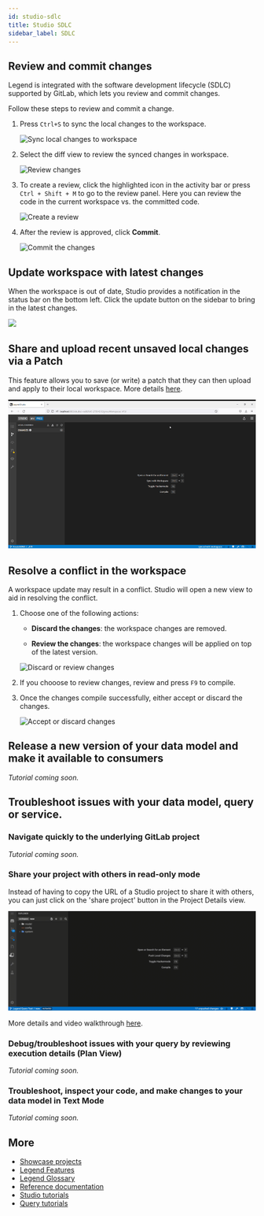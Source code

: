 ```yaml
---
id: studio-sdlc
title: Studio SDLC
sidebar_label: SDLC
---
```


## Review and commit changes

Legend is integrated with the software development lifecycle (SDLC) supported by GitLab, which lets you review and commit changes.

Follow these steps to review and commit a change.

1. Press `Ctrl+S` to sync the local changes to the workspace.

   ![Sync local changes to workspace](../assets/sync-local-changes.JPG)

2. Select the diff view to review the synced changes in workspace.

   ![Review changes](../assets/review-changes.JPG)

3. To create a review, click the highlighted icon in the activity bar or press `Ctrl + Shift + M` to go to the review panel. Here you can review the code in the current workspace vs. the committed code.

   ![Create a review](../assets/create-review.JPG)

4. After the review is approved, click **Commit**.

   ![Commit the changes](../assets/commit-changes.JPG)

## Update workspace with latest changes

When the workspace is out of date, Studio provides a notification in the status bar on the bottom left. Click the update button on the sidebar to bring in the latest changes.

![](../assets/sdlc_step5.JPG)

## Share and upload recent unsaved local changes via a Patch
 This feature allows you to save (or write) a patch that they can then upload and apply to their local workspace. More details [here](https://github.com/finos/legend-studio/pull/748).

![patches](../assets/new-patches.gif)

## Resolve a conflict in the workspace

A workspace update may result in a conflict. Studio will open a new view to aid in resolving the conflict.

1. Choose one of the following actions:

   - **Discard the changes**: the workspace changes are removed.

   - **Review the changes**: the workspace changes will be applied on top of the latest version.

   ![Discard or review changes](../assets/discard-or-remove-changes.JPG)

2. If you chooose to review changes, review and press `F9` to compile.

3. Once the changes compile successfully, either accept or discard the changes.

   ![Accept or discard changes](../assets/accept-or-discard-changes.JPG)

## Release a new version of your data model and make it available to consumers

_Tutorial coming soon._

## Troubleshoot issues with your data model, query or service.

### Navigate quickly to the underlying GitLab project

_Tutorial coming soon._

### Share your project with others in read-only mode

Instead of having to copy the URL of a Studio project to share it with others, you can just click on the 'share project' button in the Project Details view. 

![share-project](../assets/share-project.gif)

More details and video walkthrough [here](https://github.com/finos/legend-studio/pull/1166).

### Debug/troubleshoot issues with your query by reviewing execution details (Plan View)

_Tutorial coming soon._

### Troubleshoot, inspect your code, and make changes to your data model in Text Mode

_Tutorial coming soon._

## More
- [Showcase projects](../showcases/showcase-projects.md)
- [Legend Features](../overview/legend-features.md)
- [Legend Glossary](../overview/legend-glossary.md)
- [Reference documentation](../reference/legend-language.md)
- [Studio tutorials](../tutorials/studio-workspace.md)
- [Query tutorials](../tutorials/query-builder.md)
